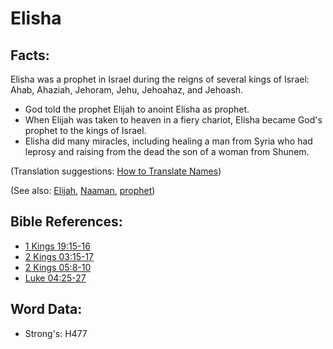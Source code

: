 # Elisha #

## Facts: ##

Elisha was a prophet in Israel during the reigns of several kings of Israel: Ahab, Ahaziah, Jehoram, Jehu, Jehoahaz, and Jehoash.

* God told the prophet Elijah to anoint Elisha as prophet.
* When Elijah was taken to heaven in a fiery chariot, Elisha became God's prophet to the kings of Israel. 
* Elisha did many miracles, including healing a man from Syria who had leprosy and raising from the dead the son of a woman from Shunem.

(Translation suggestions: [How to Translate Names](rc://en/ta/man/translate/translate-names))

(See also: [Elijah](../names/elijah.md), [Naaman](../names/naaman.md), [prophet](../kt/prophet.md))

## Bible References: ##

* [1 Kings 19:15-16](rc://en/tn/help/1ki/19/15)
* [2 Kings 03:15-17](rc://en/tn/help/2ki/03/15)
* [2 Kings 05:8-10](rc://en/tn/help/2ki/05/08)
* [Luke 04:25-27](rc://en/tn/help/luk/04/25)

## Word Data: ##

* Strong's: H477
